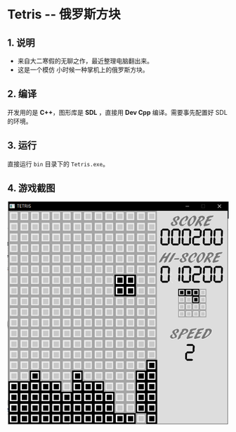 # Tetris -- 俄罗斯方块

## 1. 说明

- 来自大二寒假的无聊之作，最近整理电脑翻出来。
- 这是一个模仿 小时候一种掌机上的俄罗斯方块。

## 2. 编译

开发用的是 **C++**，图形库是 **SDL** ，直接用 **Dev Cpp** 编译。需要事先配置好 SDL 的环境。

## 3. 运行

直接运行 `bin` 目录下的 `Tetris.exe`。

## 4. 游戏截图

![开始界面](https://raw.githubusercontent.com/MemoryD/Tetris/master/screenshot/play.png)